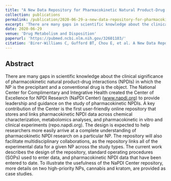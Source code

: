 ```yaml
---
title: "A New Data Repository for Pharmacokinetic Natural Product-Drug Interactions: from Chemical Characterization to Clinical Studies "
collection: publications
permalink: /publication/2020-06-29-a-new-data-repository-for-pharmacokinetic-npdi
excerpt: 'There are many gaps in scientific knowledge about the clinical significance of pharmacokinetic natural product-drug interactions (NPDIs) in which the NP is the precipitant and a conventional drug is the object. The National Center for Complimentary and Integrative Health created the Center of Excellence for NPDI Research (NaPDI Center) (www.napdi.org) to provide leadership and guidance on the study of pharmacokinetic NPDIs. A key contribution of the Center is the first user-friendly online repository that stores and links pharmacokinetic NPDI data across chemical characterization, metabolomics analyses, and pharmacokinetic in vitro and clinical experiments (repo.napdi.org)...'
date: 2020-06-29
venue: 'Drug Metabolism and Disposition'
paperurl: 'https://pubmed.ncbi.nlm.nih.gov/32601103/'
citation: 'Birer-Williams C, Gufford BT, Chou E, et al. A New Data Repository for Pharmacokinetic Natural Product-Drug Interactions: from Chemical Characterization to Clinical Studies [published online ahead of print, 2020 Jun 29]. Drug Metab Dispos. 2020;DMD-AR-2020-000054. doi:10.1124/dmd.120.000054'
---
```

## Abstract

There are many gaps in scientific knowledge about the clinical significance of pharmacokinetic natural product-drug interactions (NPDIs) in which the NP is the precipitant and a conventional drug is the object. The National Center for Complimentary and Integrative Health created the Center of Excellence for NPDI Research (NaPDI Center) (www.napdi.org) to provide leadership and guidance on the study of pharmacokinetic NPDIs. A key contribution of the Center is the first user-friendly online repository that stores and links pharmacokinetic NPDI data across chemical characterization, metabolomics analyses, and pharmacokinetic in vitro and clinical experiments (repo.napdi.org). The design is expected to help researchers more easily arrive at a complete understanding of pharmacokinetic NPDI research on a particular NP. The repository will also facilitate multidisciplinary collaborations, as the repository links all of the experimental data for a given NP across the study types. The current work describes the design of the repository, standard operating procedures (SOPs) used to enter data, and pharmacokinetic NPDI data that have been entered to date. To illustrate the usefulness of the NaPDI Center repository, more details on two high-priority NPs, cannabis and kratom, are provided as case studies. 